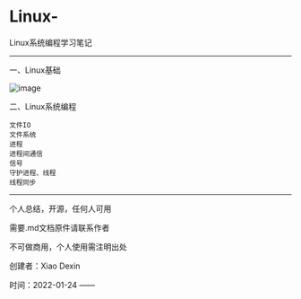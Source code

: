 # Linux-
Linux系统编程学习笔记
******************************************************
一、Linux基础


![image](https://user-images.githubusercontent.com/81085320/155869352-fb83d501-f6b3-4ed1-a0ad-c3f9dce36234.png)


二、Linux系统编程

    文件IO
    文件系统
    进程
    进程间通信
    信号
    守护进程、线程
    线程同步
    
    
    
    
******************************************************
个人总结，开源，任何人可用

需要.md文档原件请联系作者

不可做商用，个人使用需注明出处

创建者：Xiao Dexin

时间：2022-01-24 ——
